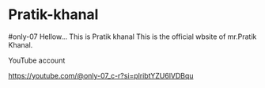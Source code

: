 # Pratik-khanal 
#only-07
Hellow... This is Pratik khanal
This is the official wbsite of mr.Pratik Khanal.

YouTube account


https://youtube.com/@only-07_c-r?si=plribtYZU6lVDBqu


